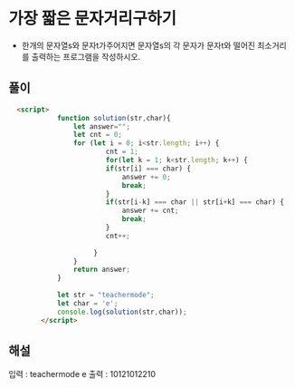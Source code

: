# 가장 짧은 문자거리구하기
- 한개의 문자열s와 문자t가주어지면 문자열s의 각 문자가 문자t와 떨어진 최소거리를 출력하는 프로그램을 작성하시오.


## 풀이 
```html
  <script>
            function solution(str,char){
                let answer="";
                let cnt = 0;            
                for (let i = 0; i<str.length; i++) {
                        cnt = 1;
                        for(let k = 1; k<str.length; k++) {
                        if(str[i] === char) {
                            answer += 0;
                            break;
                        }
                        if(str[i-k] === char || str[i+k] === char) {
                            answer += cnt;
                            break;
                        }
                        cnt++;
                        
                     }
                }
                return answer;
            }
            
            let str = "teachermode";
            let char = 'e';
            console.log(solution(str,char));
        </script>
```

## 해설

















입력 : teachermode    e
출력 : 10121012210
